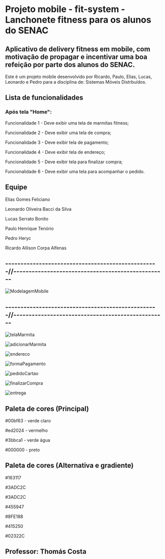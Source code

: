 # Projeto mobile - fit-system - Lanchonete fitness para os alunos do SENAC

## Aplicativo de delivery fitness em mobile, com motivação de propagar e incentivar uma boa refeição por parte dos alunos do SENAC.

Este é um projeto mobile desenvolvido por Ricardo, Paulo, Elias, Lucas, Leonardo e Pedro para a disciplina de: Sistemas Móveis Distrbuídos.

## Lista de funcionalidades

### Após tela "Home":

Funcionalidade 1 - Deve exibir uma tela de marmitas fitness;

Funcionalidade 2 - Deve exibir uma tela de compra;

Funcionalidade 3 - Deve exibir tela de pagamento;

Funcionalidade 4 - Deve exibir tela de endereço;

Funcionalidade 5 - Deve exibir tela para finalizar compra;

Funcionalidade 6 - Deve exibir uma tela para acompanhar o pedido.

## Equipe

Elias Gomes Feliciano

Leonardo Oliveira Bacci da Silva

Lucas Serrato Bonito

Paulo Henrique Tenório

Pedro Heryc

Ricardo Allison Corpa Alfenas

## --------------------------------------------------//--------------------------------------------------

![ModelagemMobile](https://github.com/RicardoCorpa/fit-system-mobile/blob/1096b84523fdc1b0ca744592eeca2b2ac39d4554/modeloConceitualMobile.png)

## --------------------------------------------------//--------------------------------------------------
![telaMarmita](https://github.com/RicardoCorpa/fit-system-mobile/blob/4bc2a0577286e5316f3d1c4e23064717cb279da1/img/homeMarmita.png)

>

![adicionarMarmita](https://github.com/RicardoCorpa/fit-system-mobile/blob/eefaf1630b2044e0a67cc5259a98413ea1422042/img/adicionarMarmita.png)

>

![endereco](https://github.com/RicardoCorpa/fit-system-mobile/blob/eefaf1630b2044e0a67cc5259a98413ea1422042/img/confirmarEndereco.png)

>

![formaPagamento](https://github.com/RicardoCorpa/fit-system-mobile/blob/eefaf1630b2044e0a67cc5259a98413ea1422042/img/formaPagamento.png)

>

![pedidoCartao](https://github.com/RicardoCorpa/fit-system-mobile/blob/eefaf1630b2044e0a67cc5259a98413ea1422042/img/confirmarPedido.png)

>

![finalizarCompra](https://github.com/RicardoCorpa/fit-system-mobile/blob/eefaf1630b2044e0a67cc5259a98413ea1422042/img/finalizarCompra.png)

>

![entrega](https://github.com/RicardoCorpa/fit-system-mobile/blob/eefaf1630b2044e0a67cc5259a98413ea1422042/img/entrega.png)


## Paleta de cores (Principal)

#00bf63 - verde claro

#ed2024 - vermelho

#3bbca1 - verde água

#000000 - preto

## Paleta de cores (Alternativa e gradiente)

#163117

#3ADC2C

#3ADC2C

#455947

#8FE188

#415250

#02322C

## Professor: Thomás Costa
